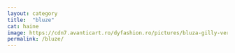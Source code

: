 ```yaml
---
layout: category
title:  "bluze"
cat: haine
image: https://cdn7.avanticart.ro/dyfashion.ro/pictures/bluza-gilly-verde-in-croi-lejer-185229-4.jpeg
permalink: /bluze/
---
```



